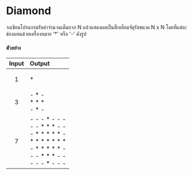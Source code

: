 # Diamond

จงเขียนโปรแกรมรับค่าจำนวนเต็มบวก N แล้วแสดงผลเป็นสี่เหลี่ยมจัตุรัสขนาด N x N โดยที่แต่ละช่องแทนด้วยเครื่องหมาย '*' หรือ '-' ดังรูป

#### ตัวอย่าง

| Input | Output |
| :---- | :----- |
|   <p align="center">1</p>   | *      |
|   <p align="center">3</p>   | - * - <br> * * * <br> - * - |
|   <p align="center">7</p>   | - - - * - - - <br> - - * * * - -  <br> - * * * * * - <br> * * * * * * * <br> - * * * * * - <br> - - * * * - - <br> - - - * - - - |
